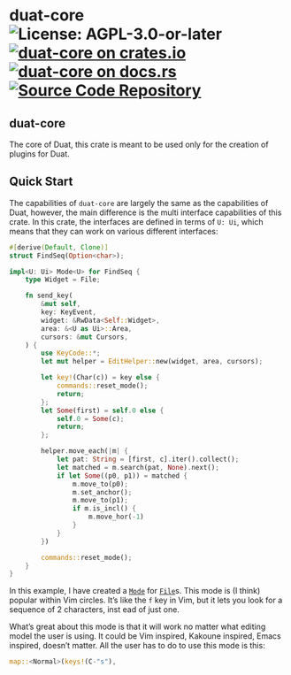 # duat-core ![License: AGPL-3.0-or-later](https://img.shields.io/badge/license-AGPL--3.0--or--later-blue) [![duat-core on crates.io](https://img.shields.io/crates/v/duat-core)](https://crates.io/crates/duat-core) [![duat-core on docs.rs](https://docs.rs/duat-core/badge.svg)](https://docs.rs/duat-core) [![Source Code Repository](https://img.shields.io/badge/Code-On%20GitHub-blue?logo=GitHub)](https://github.com/AhoyISki/parsec/tree/master/parsec-core)

## duat-core

The core of Duat, this crate is meant to be used only for the
creation of plugins for Duat.

## Quick Start

The capabilities of `duat-core` are largely the same as the
capabilities of Duat, however, the main difference is the multi
interface capabilities of this crate. In this crate, the
interfaces are defined in terms of `U: Ui`,  which means that they
can work on various different interfaces:

```rust
#[derive(Default, Clone)]
struct FindSeq(Option<char>);

impl<U: Ui> Mode<U> for FindSeq {
    type Widget = File;

    fn send_key(
        &mut self,
        key: KeyEvent,
        widget: &RwData<Self::Widget>,
        area: &<U as Ui>::Area,
        cursors: &mut Cursors,
    ) {
        use KeyCode::*;
        let mut helper = EditHelper::new(widget, area, cursors);

        let key!(Char(c)) = key else {
            commands::reset_mode();
            return;
        };
        let Some(first) = self.0 else {
            self.0 = Some(c);
            return;
        };

        helper.move_each(|m| {
            let pat: String = [first, c].iter().collect();
            let matched = m.search(pat, None).next();
            if let Some((p0, p1)) = matched {
                m.move_to(p0);
                m.set_anchor();
                m.move_to(p1);
                if m.is_incl() {
                    m.move_hor(-1)
                }
            }
        })

        commands::reset_mode();
    }
}
```

In this example, I have created a [`Mode`][__link0] for [`File`][__link1]s. This
mode is (I think) popular within Vim circles. It’s like the `f`
key in Vim, but it lets you look for a sequence of 2 characters,
inst ead of just one.

What’s great about this mode is that it will work no matter what
editing model the user is using. It could be Vim inspired, Kakoune
inspired, Emacs inspired, doesn’t matter. All the user has to do
to use this mode is this:

```rust
map::<Normal>(keys!(C-"s"),
```


 [__cargo_doc2readme_dependencies_info]: ggGkYW0BYXSEG_W_Gn_kaocAGwCcVPfenh7eGy6gYLEwyIe4G6-xw_FwcbpjYXKEG4kBLKMaG_QMG79IAiU7WMrwG2dolTSCMLjnG0A8bhfPEt1zYWSBg2lkdWF0LWNvcmVlMC4xLjNpZHVhdF9jb3Jl
 [__link0]: https://docs.rs/duat-core/0.1.3/duat_core/?search=input::Mode
 [__link1]: https://docs.rs/duat-core/0.1.3/duat_core/?search=widgets::File
